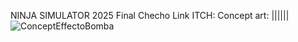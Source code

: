 NINJA SIMULATOR 2025
Final Checho
Link ITCH: 
Concept art:
||||||
![ConceptEffectoBomba](https://github.com/artbenteveo/FinalChecho/assets/83146834/af0a9951-31d7-4155-a9bd-91a075cced55)
